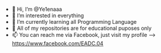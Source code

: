 - 👋 Hi, I’m @Ye1enaaa
- 👀 I’m interested in everything 
- 🌱 I’m currently learning all Programming Language
- 💞️ All of my repositories are for educational puposes only
- 📫 You can reach me via Facebook, just visit my profile --> https://www.facebook.com/EADC.04

<!---
Ye1enaaa/Ye1enaaa is a ✨ special ✨ repository because its `README.md` (this file) appears on your GitHub profile.
You can click the Preview link to take a look at your changes.
--->
